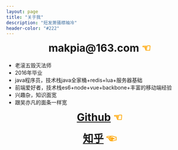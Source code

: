 ```yaml
---
layout: page
title: "关于我"
description: "短发萧骚襟袖冷"
header-color: "#222"
---
```

<center>
    <h1 style="margin-top: 10px;">
		makpia@163.com
		<a href="mailto:makpia@163.com" hidefocus="true" style="color:orange;text-decoration:none;">☜</a>
	</h1>
</center>


- 老滚五毁灭法师
- 2016年毕业
- java程序员，技术栈java全家桶+redis+lua+服务器基础
- 前端爱好者，技术栈es6+node+vue+backbone+丰富的移动端经验
- 兴趣杂，知识面宽
- 跟吴亦凡的面条一样宽

<center>
    <h1 style="margin-top: 10px;">
		<a href="https://github.com/PorUnaCabeza" target="_blank">Github</a>
		<a href="https://github.com/PorUnaCabeza" target="_blank" hidefocus="true" style="color:orange;text-decoration:none;">☜</a>
	</h1>
	<h1 style="margin-top: 10px;">
		<a href="https://www.zhihu.com/people/lin-shen-shi-jian-lu" target="_blank">知乎</a>
		<a href="https://www.zhihu.com/people/lin-shen-shi-jian-lu" target="_blank" hidefocus="true" style="color:orange;text-decoration:none;">☜</a>
	</h1>
</center>